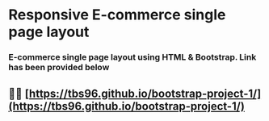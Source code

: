 # Responsive E-commerce single page layout

### E-commerce single page layout using HTML & Bootstrap. Link has been provided below

## 👨‍💻 [https://tbs96.github.io/bootstrap-project-1/](https://tbs96.github.io/bootstrap-project-1/)